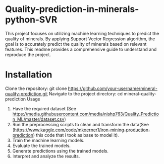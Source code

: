 # Quality-prediction-in-minerals-python-SVR
This project focuses on utilizing machine learning techniques to predict the quality of minerals. By applying Support Vector Regression algorithm, the goal is to accurately predict the quality of minerals based on relevant features. This readme provides a comprehensive guide to understand and reproduce the project.

# Installation
Clone the repository: git clone https://github.com/your-username/mineral-quality-prediction.git
Navigate to the project directory: cd mineral-quality-prediction
Usage

1. Have the required dataset (See https://media.githubusercontent.com/media/nishp763/Quality_Prediction_ML/master/dataset.csv)
2. Run the preprocessing scripts to clean and transform the data(See (https://www.kaggle.com/code/mkoerner1/iron-mining-production-prediction) this code that i took as base to model it).
3. Train the machine learning models.
4. Evaluate the trained models.
5. Generate predictions using the trained models.
6. Interpret and analyze the results.
